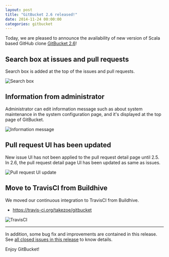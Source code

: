 ```yaml
---
layout: post
title: "GitBucket 2.6 released!"
date: 2014-11-24 00:00:00
categories: gitbucket
---
```


Today, we are pleased to announce the availability of new version of Scala based GitHub clone [GitBucket 2.6](https://github.com/takezoe/gitbucket/releases/tag/2.6)!

## Search box at issues and pull requests

Search box is added at the top of the issues and pull requests.

![Search box]({{site.baseurl}}/images/gitbucket-2.6/searchbox.png)

## Information from administrator

Administrator can edit information message such as about system maintenance in the system configuration page, and it's displayed at the top page of GitBucket.

![Information message]({{site.baseurl}}/images/gitbucket-2.6/information.png)

## Pull request UI has been updated

New issue UI has not been applied to the pull request detail page until 2.5. In 2.6, the pull request detail page UI has been updated as same as issues.

![Pull request UI update]({{site.baseurl}}/images/gitbucket-2.6/pullreq.png)


## Move to TravisCI from Buildhive

We moved our continuous integration to TravisCI from Buildhive.

- https://travis-ci.org/takezoe/gitbucket

![TravisCI]({{site.baseurl}}/images/gitbucket-2.6/travis.png)

----

In addition, some bug fix and improvements are contained in this release. See [all closed issues in this release](https://github.com/takezoe/gitbucket/issues?q=milestone%3A2.6+is%3Aclosed) to know details.

Enjoy GitBucket!
